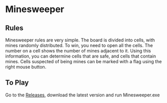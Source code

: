 # Minesweeper
## Rules
Minesweeper rules are very simple. The board is divided into cells, with mines randomly distributed. To win, you need to open all the cells. The number on a cell shows the number of mines adjacent to it. Using this information, you can determine cells that are safe, and cells that contain mines. Cells suspected of being mines can be marked with a flag using the right mouse button.
## To Play
Go to the <a href="https://github.com/0leonov/minesweeper/releases" target="_blank">Releases</a>, download the latest version and run Minesweeper.exe
